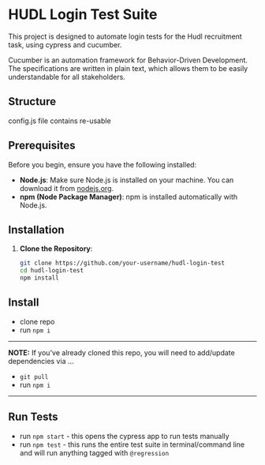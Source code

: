 # HUDL Login Test Suite

This project is designed to automate login tests for the Hudl recruitment task, using cypress and cucumber.

Cucumber is an automation framework for Behavior-Driven Development. The specifications are written in plain text, which allows them to be easily understandable for all stakeholders. 

## Structure

config.js file contains re-usable 

## Prerequisites

Before you begin, ensure you have the following installed:

- **Node.js**: Make sure Node.js is installed on your machine. You can download it from [nodejs.org](https://nodejs.org/).
- **npm (Node Package Manager)**: npm is installed automatically with Node.js.

## Installation

1. **Clone the Repository**:
   ```bash
   git clone https://github.com/your-username/hudl-login-test
   cd hudl-login-test
   npm install

## Install

- clone repo
- run `npm i`

---

**NOTE:** If you've already cloned this repo, you will need to add/update dependencies via ...

- `git pull`
- run `npm i`

---

## Run Tests

- run `npm start` - this opens the cypress app to run tests manually
- run `npm test` - this runs the entire test suite in terminal/command line and will run anything tagged with `@regression`
